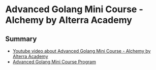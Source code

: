 # Advanced Golang Mini Course - Alchemy by Alterra Academy

## Summary

- [Youtube video about Advanced Golang Mini Course - Alchemy by Alterra Academy](https://www.youtube.com/watch?v=yaC_2pPrmD0&t=3020s)
- [Advanced Golang Mini Course Program](https://academy.alterra.id/advanced-golang-mini-course/)
